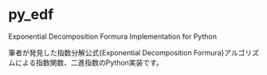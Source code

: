 # py_edf
Exponential Decomposition Formura Implementation for Python

筆者が発見した指数分解公式{Exponential Decomposition Formura}アルゴリズムによる指数関数、二進指数のPython実装です。
